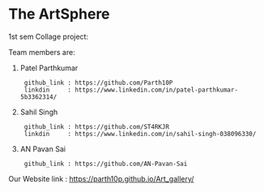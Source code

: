 # The ArtSphere
1st sem Collage project:

Team members are:

1. Patel Parthkumar

        github_link : https://github.com/Parth10P
        linkdin     : https://www.linkedin.com/in/patel-parthkumar-5b3362314/
2. Sahil Singh

        github_link : https://github.com/ST4RKJR
        linkdin     : https://www.linkedin.com/in/sahil-singh-038096330/
3. AN Pavan Sai

        github_link : https://github.com/AN-Pavan-Sai

Our Website link    : https://parth10p.github.io/Art_gallery/
